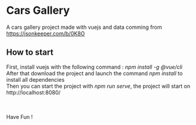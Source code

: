 # Cars Gallery

A  cars gallery project made with vuejs and data comming from https://jsonkeeper.com/b/0K8O


## How to start

First, install vuejs with the following command :  <i> npm install -g @vue/cli </i> <br>
After that download the project and launch the command <i>npm install</i> to install all dependencies <br>
Then you can start the project with <i>npm run serve</i>, the project will start on http://localhost:8080/<br><br><br>

Have Fun !



